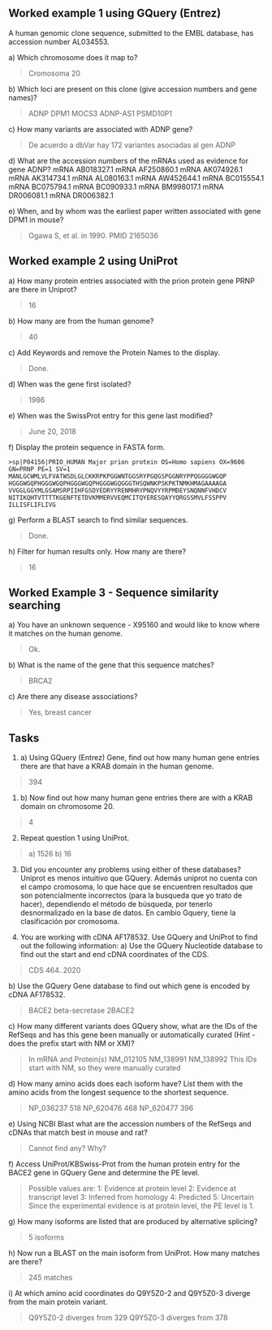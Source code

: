 ## Worked example 1 using GQuery (Entrez)
A human genomic clone sequence, submitted to the EMBL database, has accession number AL034553.

a) Which chromosome does it map to?
> Cromosoma 20

b) Which loci are present on this clone (give accession numbers and gene names)?
> ADNP
> DPM1
> MOCS3
> ADNP-AS1
> PSMD10P1 

c) How many variants are associated with ADNP gene?
> De acuerdo a dbVar hay 172 variantes asociadas al gen ADNP

d) What are the accession numbers of the mRNAs used as evidence for gene ADNP?
mRNA	AB018327.1
mRNA	AF250860.1
mRNA	AK074926.1
mRNA	AK314734.1
mRNA	AL080163.1
mRNA	AW452644.1
mRNA	BC015554.1
mRNA	BC075794.1
mRNA	BC090933.1
mRNA	BM998017.1
mRNA	DR006081.1
mRNA	DR006382.1

e) When, and by whom was the earliest paper written associated with gene DPM1 in mouse?
> Ogawa S, et al. in 1990. PMID 2165036

## Worked example 2 using UniProt

a) How many protein entries associated with the prion protein gene PRNP are there in Uniprot?
> 16

b) How many are from the human genome?
> 40

c) Add Keywords and remove the Protein Names to the display.
> Done.

d) When was the gene first isolated?
> 1986

e) When was the SwissProt entry for this gene last modified?
> June 20, 2018

f) Display the protein sequence in FASTA form.
```
>sp|P04156|PRIO_HUMAN Major prion protein OS=Homo sapiens OX=9606 GN=PRNP PE=1 SV=1
MANLGCWMLVLFVATWSDLGLCKKRPKPGGWNTGGSRYPGQGSPGGNRYPPQGGGGWGQP
HGGGWGQPHGGGWGQPHGGGWGQPHGGGWGQGGGTHSQWNKPSKPKTNMKHMAGAAAAGA
VVGGLGGYMLGSAMSRPIIHFGSDYEDRYYRENMHRYPNQVYYRPMDEYSNQNNFVHDCV
NITIKQHTVTTTTKGENFTETDVKMMERVVEQMCITQYERESQAYYQRGSSMVLFSSPPV
ILLISFLIFLIVG
```

g) Perform a BLAST search to find similar sequences.
> Done.

h) Filter for human results only. How many are there?
> 16

## Worked Example 3 - Sequence similarity searching
a) You have an unknown sequence - X95160 and would like to know where it matches on the human genome.
> Ok.

b) What is the name of the gene that this sequence matches?
> BRCA2

c) Are there any disease associations?
> Yes, breast cancer


## Tasks
1. a) Using GQuery (Entrez) Gene, find out how many human gene entries there are that have a KRAB domain in the human genome.
> 394

1. b) Now find out how many human gene entries there are with a KRAB domain on chromosome 20.
> 4

2. Repeat question 1 using UniProt.
> a) 1526 b) 16

3. Did you encounter any problems using either of these databases?
Uniprot es menos intuitivo que GQuery. Además uniprot no cuenta con el campo cromosoma, lo que hace que se encuentren resultados que son potencialmente incorrectos (para la busqueda que yo trato de hacer), dependiendo el método de búsqueda, por tenerlo desnormalizado en la base de datos. En cambio Gquery, tiene la clasificación por cromosoma.

4. You are working with cDNA AF178532. Use GQuery and UniProt to find out the following information:
a) Use the GQuery Nucleotide database to find out the start and end cDNA coordinates of the CDS.
> CDS             464..2020

b) Use the GQuery Gene database to find out which gene is encoded by cDNA AF178532.
> BACE2 beta-secretase 2BACE2

c) How many different variants does GQuery show, what are the IDs of the RefSeqs and has this gene been manually or automatically curated (Hint - does the prefix start with NM or XM)?
> In mRNA and Protein(s)
> NM_012105
> NM_138991
> NM_138992
> This IDs start with NM, so they were manually curated

d) How many amino acids does each isoform have? List them with the amino acids from the longest sequence to the shortest sequence.
> NP_036237 518
> NP_620476 468
> NP_620477 396

e) Using NCBI Blast what are the accession numbers of the RefSeqs and cDNAs that match best in mouse and rat?
> Cannot find any? Why?

f) Access UniProt/KBSwiss-Prot from the human protein entry for the BACE2 gene in GQuery Gene and determine the PE level.
> Possible values are:
> 1: Evidence at protein level 2: Evidence at transcript level 3: Inferred from homology 4: Predicted 5: Uncertain
> Since the experimental evidence is at protein level, the PE level is 1.

g) How many isoforms are listed that are produced by alternative splicing?
> 5 isoforms

h) Now run a BLAST on the main isoform from UniProt. How many matches are there?
> 245 matches

i) At which amino acid coordinates do Q9Y5Z0-2 and Q9Y5Z0-3 diverge from the main protein variant.
> Q9Y5Z0-2 diverges from 329
> Q9Y5Z0-3 diverges from 378